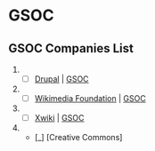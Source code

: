# GSOC
## GSOC Companies List

1. - [ ] [Drupal](https://www.drupal.org/) | [GSOC](https://summerofcode.withgoogle.com/archive/2022/organizations/drupal-association)
2. - [ ] [Wikimedia Foundation](http://wikimediafoundation.org/) | [GSOC](https://summerofcode.withgoogle.com/archive/2022/organizations/wikimedia-foundation)
3. - [ ] [Xwiki](https://www.xwiki.org/) | [GSOC](https://summerofcode.withgoogle.com/archive/2022/organizations/xwiki)
4. - [_]  [Creative Commons]
